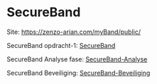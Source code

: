 # SecureBand
Site: https://zenzo-arian.com/myBand/public/

SecureBand opdracht-1: [SecureBand] 


SecureBand Analyse fase: [SecureBand-Analyse] 


SecureBand Beveiliging: [SecureBand-Beveiliging] 

[SecureBand]: <SecureBand -Zenzo.pdf>
[SecureBand-Analyse]: <SecureBand-AnalyseFase-Zenzo.pdf>
[SecureBand-Beveiliging]: <Beveiliging.pdf>

